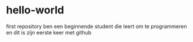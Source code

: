 # hello-world
first repository
ben een beginnende student die leert om te programmeren en dit is zijn eerste keer met github
